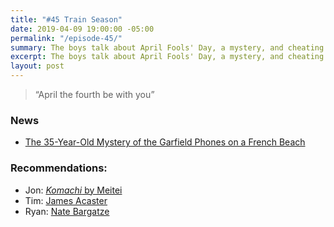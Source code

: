 ```yaml
---
title: "#45 Train Season"
date: 2019-04-09 19:00:00 -05:00
permalink: "/episode-45/"
summary: The boys talk about April Fools' Day, a mystery, and cheating in school.
excerpt: The boys talk about April Fools' Day, a mystery, and cheating in school.
layout: post
---
```


> “April the fourth be with you”

### News

- [The 35-Year-Old Mystery of the Garfield Phones on a French Beach](https://www.atlasobscura.com/articles/garfield-phone-beach)

### Recommendations:
 
- Jon: [*Komachi* by Meitei](https://metronrecords.bandcamp.com/album/komachi)
- Tim: [James Acaster](https://letterboxd.com/film/james-acaster-repertoire/)
- Ryan:  [Nate Bargatze](https://letterboxd.com/film/nate-bargatze-the-tennessee-kid/)